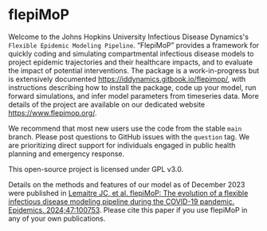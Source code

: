 # flepiMoP

Welcome to the Johns Hopkins University Infectious Disease Dynamics's `Flexible Epidemic Modeling Pipeline`. “FlepiMoP” provides a framework for quickly coding and simulating compartmental infectious disease models to project epidemic trajectories and their healthcare impacts, and to evaluate the impact of potential interventions. The package is a work-in-progress but is extensively documented https://iddynamics.gitbook.io/flepimop/, with instructions describing how to install the package, code up your model, run forward simulations, and infer model parameters from timeseries data. More details of the project are available on our dedicated website https://www.flepimop.org/. 

We recommend that most new users use the code from the stable `main` branch. Please post questions to GitHub issues with the `question` tag. We are prioritizing direct support for individuals engaged in public health planning and emergency response.

This open-source project is licensed under GPL v3.0.

Details on the methods and features of our model as of December 2023 were published in [Lemaitre JC, et al. flepiMoP: The evolution of a flexible infectious disease modeling pipeline during the COVID-19 pandemic. Epidemics. 2024;47:100753](https://www.sciencedirect.com/science/article/pii/S1755436524000148). Please cite this paper if you use flepiMoP in any of your own publications. 



